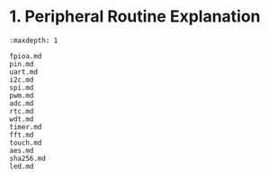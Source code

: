# 1. Peripheral Routine Explanation

```{toctree}
:maxdepth: 1

fpioa.md
pin.md
uart.md
i2c.md
spi.md
pwm.md
adc.md
rtc.md
wdt.md
timer.md
fft.md
touch.md
aes.md
sha256.md
led.md
```

